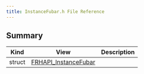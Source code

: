 ```yaml
---
title: InstanceFubar.h File Reference
---
```


## Summary
| Kind | View | Description |
|------|------|-------------|
|struct|[FRHAPI_InstanceFubar](/unreal-plugins/all/structfrhapi__instancefubar/#structFRHAPI__InstanceFubar)||
